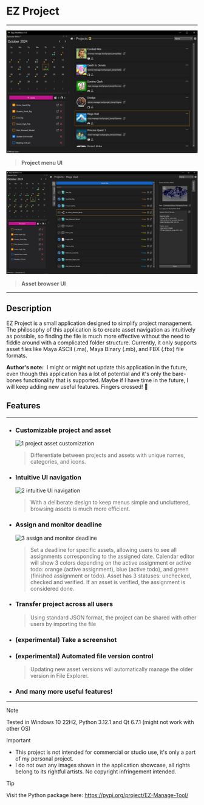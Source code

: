 # EZ Project
---

![Project_Menu_UI](https://github.com/Atxada/EZ_Project/blob/main/docs/Project_Menu_UI.PNG?raw=true)
> **Project menu UI**

![Asset_Browser_UI](https://github.com/Atxada/EZ_Project/blob/main/docs/Asset_Browser_UI.PNG?raw=true)
> **Asset browser UI**

---

## Description

EZ Project is a small application designed to simplify project management. The philosophy of this application is to create asset navigation as intuitively as possible, so finding the file is much more effective without the need to fiddle around with a complicated folder structure. Currently, it only supports asset files like Maya ASCII (.ma), Maya Binary (.mb), and FBX (.fbx) file formats.

**Author's note:** 
I might or might not update this application in the future, even though this application has a lot of potential and it's only the bare-bones functionality that is supported. Maybe if I have time in the future, I will keep adding new useful features. Fingers crossed! 🤞

## Features
---
- ### Customizable project and asset
  ![1 project asset customization](https://github.com/user-attachments/assets/627d7f5f-bd96-4f46-a70a-cc8831570537)

    > Differentiate between projects and assets with unique names, categories, and icons.

- ### Intuitive UI navigation
  ![2 intuitive UI navigation](https://github.com/user-attachments/assets/56534240-5089-4754-a10a-8041fbb8ad43)

    > With a deliberate design to keep menus simple and uncluttered, browsing assets is much more efficient.

- ### Assign and monitor deadline
  ![3 assign and monitor deadline](https://github.com/user-attachments/assets/132a9c27-ccb6-408f-8308-37deb11256f5)

    > Set a deadline for specific assets, allowing users to see all assignments corresponding to the assigned date.
    > Calendar editor will show 3 colors depending on the active assignment or active todo: orange (active assignment), blue (active todo), and green (finished assignment or todo). 
    > Asset has 3 statuses: unchecked, checked and verified. If an asset is verified, the assignment is considered done.

- ### Transfer project across all users

    > Using standard JSON format, the project can be shared with other users by importing the file

- ### (experimental) Take a screenshot

- ### (experimental) Automated file version control

    > Updating new asset versions will automatically manage the older version in File Explorer.

- ### And many more useful features!

---

> [!NOTE]  
> Tested in Windows 10 22H2, Python 3.12.1 and Qt 6.7.1 (might not work with other OS)

> [!IMPORTANT]  
> - This project is not intended for commercial or studio use, it's only a part of my personal project.
> - I do not own any images shown in the application showcase, all rights belong to its rightful artists. No copyright infringement intended.

> [!TIP]
> Visit the Python package here: https://pypi.org/project/EZ-Manage-Tool/
